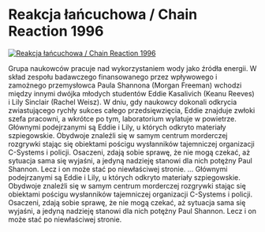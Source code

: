Reakcja łańcuchowa / Chain Reaction 1996 
=============
[![Reakcja łańcuchowa / Chain Reaction 1996 ](http://vidos.pl/images/player.gif)](http://vidos.pl/reakcja-lancuchowa-chain-reaction-1996)

 Grupa naukowców pracuje nad wykorzystaniem wody jako źródła energii. W skład zespołu badawczego finansowanego przez wpływowego i zamożnego przemysłowca Paula Shannona (Morgan Freeman) wchodzi między innymi dwójka młodych studentów Eddie Kasalivich (Keanu Reeves) i Lily Sinclair (Rachel Weisz). W dniu, gdy naukowcy dokonali odkrycia zwiastującego rychły sukces całego przedsięwzięcia, Eddie znajduje zwłoki szefa pracowni, a wkrótce po tym, laboratorium wylatuje w powietrze. Głównymi podejrzanymi są Eddie i Lily, u których odkryto materiały szpiegowskie. Obydwoje znaleźli się w samym centrum morderczej rozgrywki stając się obiektami pościgu wysłanników tajemniczej organizacji C-Systems i policji. Osaczeni, zdają sobie sprawę, że nie mogą czekać, aż sytuacja sama się wyjaśni, a jedyną nadzieję stanowi dla nich potężny Paul Shannon. Lecz i on może stać po niewłaściwej stronie.   ... Głównymi podejrzanymi są Eddie i Lily, u których odkryto materiały szpiegowskie. Obydwoje znaleźli się w samym centrum morderczej rozgrywki stając się obiektami pościgu wysłanników tajemniczej organizacji C-Systems i policji. Osaczeni, zdają sobie sprawę, że nie mogą czekać, aż sytuacja sama się wyjaśni, a jedyną nadzieję stanowi dla nich potężny Paul Shannon. Lecz i on może stać po niewłaściwej stronie.

